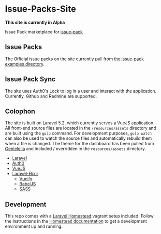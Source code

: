 # Issue-Packs-Site
**This site is currently in Alpha**

Issue Pack marketplace for [issue-pack](https://www.npmjs.com/package/issue-pack)

## Issue Packs

The Official issue packs on the site currently pull from [the issue-pack examples directory](https://github.com/GovReady/Issue-Packs/tree/master/examples).

## Issue Pack Sync

The site uses Auth0's Lock to log in a user and interact with the application.  Currently, Github and Redmine are supported.

## Colophon

The site is built on Laravel 5.2, which currently serves a VueJS application.  All front-end source files are located in the `/resources/assets` directory and are built using the `gulp` command.  For development purposes, `gulp watch` can also be used to watch the source files and automatically rebuild them when a file is changed.  The theme for the dashboard has been pulled from [Gentelella](https://github.com/puikinsh/gentelella) and included / overridden in the `resources/assets` directory.

* [Laravel](https://laravel.com/docs/5.2)
* [Auth0](https://auth0.com/)
* [VueJS](https://vuejs.org/)
* [Laravel-Elixir](https://laravel.com/docs/5.2/elixir)
  * [Vueify](https://github.com/vuejs/vueify)
  * [BabelJS](https://babeljs.io/)
  * [SASS](http://sass-lang.com/)

## Development

This repo comes with a [Laravel Homestead](https://laravel.com/docs/5.2/homestead) vagrant setup included.  Follow the instructions in the [Homestead documentation](https://laravel.com/docs/5.2/homestead) to get a development environment up and running.

